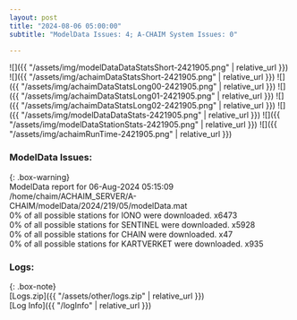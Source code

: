 ```yaml
---
layout: post
title: "2024-08-06 05:00:00"
subtitle: "ModelData Issues: 4; A-CHAIM System Issues: 0"

---
```


![]({{ "/assets/img/modelDataDataStatsShort-2421905.png" | relative_url }})
![]({{ "/assets/img/achaimDataStatsShort-2421905.png" | relative_url }})
![]({{ "/assets/img/achaimDataStatsLong00-2421905.png" | relative_url }})
![]({{ "/assets/img/achaimDataStatsLong01-2421905.png" | relative_url }})
![]({{ "/assets/img/achaimDataStatsLong02-2421905.png" | relative_url }})
![]({{ "/assets/img/modelDataDataStats-2421905.png" | relative_url }})
![]({{ "/assets/img/modelDataStationStats-2421905.png" | relative_url }})
![]({{ "/assets/img/achaimRunTime-2421905.png" | relative_url }})


### ModelData Issues:  
  
{: .box-warning}  
 ModelData report for 06-Aug-2024 05:15:09   
 /home/chaim/ACHAIM_SERVER/A-CHAIM/modelData/2024/219/05/modelData.mat   
 0% of all possible stations for IONO were downloaded. x6473   
 0% of all possible stations for SENTINEL were downloaded. x5928   
 0% of all possible stations for CHAIN were downloaded. x47   
 0% of all possible stations for KARTVERKET were downloaded. x935   
  


### Logs:  
  
{: .box-note}  
[Logs.zip]({{ "/assets/other/logs.zip" | relative_url }})  
[Log Info]({{ "/logInfo" | relative_url }})  
